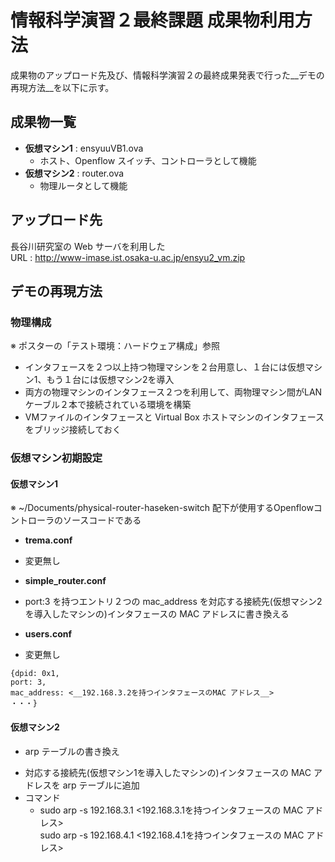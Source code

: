 # 情報科学演習２最終課題 成果物利用方法 
  成果物のアップロード先及び、情報科学演習２の最終成果発表で行った__デモの再現方法__を以下に示す。

## 成果物一覧

* __仮想マシン1__ : ensyuuVB1.ova
  - ホスト、Openflow スイッチ、コントローラとして機能
* __仮想マシン2__ : router.ova
  - 物理ルータとして機能

## アップロード先
  長谷川研究室の Web サーバを利用した  
  URL : http://www-imase.ist.osaka-u.ac.jp/ensyu2_vm.zip 

## デモの再現方法

### 物理構成 
  ※ ポスターの「テスト環境：ハードウェア構成」参照
  * インタフェースを２つ以上持つ物理マシンを２台用意し、１台には仮想マシン1、もう１台には仮想マシン2を導入
  * 両方の物理マシンのインタフェース２つを利用して、両物理マシン間がLANケーブル２本で接続されている環境を構築
  * VMファイルのインタフェースと Virtual Box ホストマシンのインタフェースをブリッジ接続しておく


### 仮想マシン初期設定

#### 仮想マシン1 
  ※ ~/Documents/physical-router-haseken-switch 配下が使用するOpenflowコントローラのソースコードである
  * __trema.conf__  
   - 変更無し
  * __simple_router.conf__  
   - port:3 を持つエントリ２つの mac_address を対応する接続先(仮想マシン2を導入したマシンの)インタフェースの MAC アドレスに書き換える

  * __users.conf__  
   - 変更無し


    {dpid: 0x1,
    port: 3,
    mac_address: <__192.168.3.2を持つインタフェースのMAC アドレス__>
    ・・・}


#### 仮想マシン2
 * arp テーブルの書き換え
 - 対応する接続先(仮想マシン1を導入したマシンの)インタフェースの MAC アドレスを arp テーブルに追加
 - コマンド
   - sudo arp -s 192.168.3.1 <192.168.3.1を持つインタフェースの MAC アドレス>  
     sudo arp -s 192.168.4.1 <192.168.4.1を持つインタフェースの MAC アドレス>





